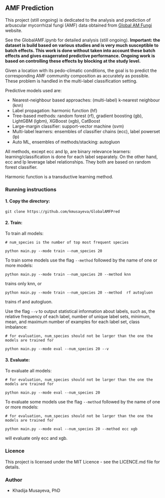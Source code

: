 ## AMF Prediction

This project (still ongoing) is dedicated to the analysis and prediction of arbuscular mycorrhizal fungi (AMF) data obtained from [Global AM Fungi](https://globalamfungi.com/) website. 

See the GlobalAMF.ipynb for detailed analysis (still ongoing). **Important: the dataset is build based on various studies and is very much susceptible to batch effects. This work is done without taken into account these batch effects and gives exagerrated predictive performance. Ongoing work is based on controlling these effects by blocking at the study level.**

Given a location with its pedo-climatic conditions, the goal is to predict the corresponding AMF community composition as accurately as possible. These problem is handled in the multi-label classification setting. 

Predictive models used are:

* Nearest-neighbour based approaches: (multi-label) k-nearest neighbour (knn)
* Label propagation: harmonic function (hf)
* Tree-based methods: random forest (rf), gradient boosting (gb), LightGBM (lgbm), XGBoost (xgb), CatBoost
* Large-margin classifier: support-vector machine (svm)
* Multi-label learners: ensembles of classifier chains (ecc), label powerset (lp)
* Auto ML, ensembles of methods/stacking: autogluon 

All methods, except ecc and lp, are binary relevance learners: learning/classification is done for each label separately.
On the other hand, ecc and lp leverage label relationships. They both are based on random forest classifier.

Harmonic function is a transductive learning method.


### Running instructions

#### 1. Copy the directory:

```
git clone https://github.com/kmusayeva/GlobalAMFPred
```

#### 2. Train:

To train all models:

```
# num_species is the number of top most frequent species

python main.py --mode train --num_species 20
```

To train some models use the flag ```--method``` followed by the name of one or more models:

```
python main.py --mode train --num_species 20 --method knn
```
trains only knn, or

```
python main.py --mode train --num_species 20 --method  rf autogluon
```
trains rf and autogluon.

Use the flag ```--v``` to output statistical information about labels, such as, the relative frequency of each label, number of unique label sets,
minimum, mean, and maximum number of examples for each label set, class imbalance:

```
# for evaluation, num_species should not be larger than the one the models are trained for

python main.py --mode eval --num_species 20 --v
```

#### 3. Evaluate:

To evaluate all models:

```
# for evaluation, num_species should not be larger than the one the models are trained for

python main.py --mode eval --num_species 20
```

To evaluate some models use the flag ```--method``` followed by the name of one or more models:

```
# for evaluation, num_species should not be larger than the one the models are trained for

python main.py --mode eval --num_species 20 --method ecc xgb
```
will evaluate only ecc and xgb.


### Licence
This project is licensed under the MIT Licence - see the LICENCE.md file for details.


### Author
* Khadija Musayeva, PhD 


